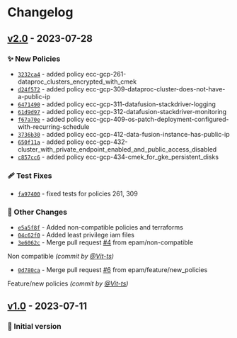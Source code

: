 # Changelog

## [v2.0] - 2023-07-28
### :sparkles: New Policies
- [`3232ca4`](https://github.com/epam/ecc-gcp-rulepack/commit/3232ca49aea5a76b13d62ba56ae1335e03a64e76) - added policy ecc-gcp-261-dataproc_clusters_encrypted_with_cmek
- [`d24f572`](https://github.com/epam/ecc-gcp-rulepack/commit/d24f572294067db5eaa770e4ca958f8468185825) - added policy ecc-gcp-309-dataproc-cluster-does-not-have-a-public-ip
- [`6471490`](https://github.com/epam/ecc-gcp-rulepack/commit/6471490020c1cf1129579140f171f32ecc170e22) - added policy ecc-gcp-311-datafusion-stackdriver-logging
- [`61d9d97`](https://github.com/epam/ecc-gcp-rulepack/commit/61d9d974750539037b07a5b61a6158e6c7ab38f9) - added policy ecc-gcp-312-datafusion-stackdriver-monitoring
- [`f67a70e`](https://github.com/epam/ecc-gcp-rulepack/commit/f67a70e5cf94bf4a50681c1db0fa4d840687c5d2) - added policy ecc-gcp-409-os-patch-deployment-configured-with-recurring-schedule
- [`3736b30`](https://github.com/epam/ecc-gcp-rulepack/commit/3736b30400fb16c8c3b6bd4d6cd10db38aca87a1) - added policy ecc-gcp-412-data-fusion-instance-has-public-ip
- [`650f11a`](https://github.com/epam/ecc-gcp-rulepack/commit/650f11af84ded769054dc5509eee69f0626d01e9) - added policy ecc-gcp-432-cluster_with_private_endpoint_enabled_and_public_access_disabled
- [`c857cc6`](https://github.com/epam/ecc-gcp-rulepack/commit/c857cc6bb6c8fcedb90494d09f9495cd443fd937) - added policy ecc-gcp-434-cmek_for_gke_persistent_disks

### :adhesive_bandage: Test Fixes
- [`fa97400`](https://github.com/epam/ecc-gcp-rulepack/commit/fa97400962dbc4c2bcfe17fd817171a33405caae) - fixed tests for policies 261, 309

### :open_file_folder: Other Changes
- [`e5a5f8f`](https://github.com/epam/ecc-gcp-rulepack/commit/e5a5f8f24ae2c106be16e63edb20d3eef8a46d91) - Added non-compatible policies and terraforms
- [`04c62f0`](https://github.com/epam/ecc-gcp-rulepack/commit/04c62f0f6197ac75c857ae3e34c425e4809db7f1) - Added least privilege iam files
- [`3e6062c`](https://github.com/epam/ecc-gcp-rulepack/commit/3e6062cb21d0bd9c8b87e24d5cc47efe02ff989f) - Merge pull request [#4](https://github.com/epam/ecc-gcp-rulepack/pull/4) from epam/non-compatible

Non compatible *(commit by [@Vit-ts](https://github.com/Vit-ts))*
- [`0d780ca`](https://github.com/epam/ecc-gcp-rulepack/commit/0d780ca1139ef6a5f5032b189c90e0722dc8ea56) - Merge pull request [#6](https://github.com/epam/ecc-gcp-rulepack/pull/6) from epam/feature/new_policies

Feature/new policies *(commit by [@Vit-ts](https://github.com/Vit-ts))*


## [v1.0] - 2023-07-11
### :open_file_folder: Initial version


[v1.0]: https://github.com/epam/ecc-gcp-rulepack/compare/Init...v1.0

[v2.0]: https://github.com/epam/ecc-gcp-rulepack/compare/v1.0...v2.0